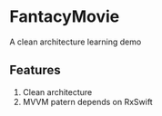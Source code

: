 # FantacyMovie
A clean architecture learning demo
## Features
1. Clean architecture 
2. MVVM patern depends on RxSwift 
